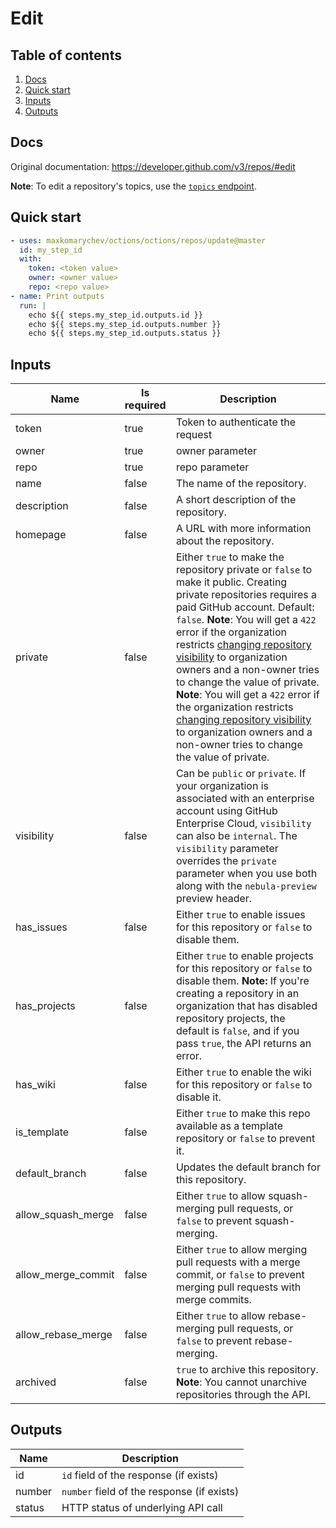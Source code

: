 # Edit

## Table of contents

1. [Docs](#docs)
1. [Quick start](#quick-start)
1. [Inputs](#inputs)
1. [Outputs](#outputs)

<a name="quick-start" ></a>
## Docs

Original documentation: https://developer.github.com/v3/repos/#edit

**Note**: To edit a repository's topics, use the [`topics` endpoint](https://developer.github.com/v3/repos/#replace-all-topics-for-a-repository).


<a name="quick start" ></a>
## Quick start

```yaml
- uses: maxkomarychev/octions/octions/repos/update@master
  id: my_step_id
  with:
    token: <token value>
    owner: <owner value>
    repo: <repo value>
- name: Print outputs
  run: |
    echo ${{ steps.my_step_id.outputs.id }}
    echo ${{ steps.my_step_id.outputs.number }}
    echo ${{ steps.my_step_id.outputs.status }}
```


<a name="inputs" ></a>
## Inputs

| Name | Is required | Description |
|---|---|---|
|token|true|Token to authenticate the request
|owner|true|owner parameter
|repo|true|repo parameter
|name|false|The name of the repository.
|description|false|A short description of the repository.
|homepage|false|A URL with more information about the repository.
|private|false|Either `true` to make the repository private or `false` to make it public. Creating private repositories requires a paid GitHub account. Default: `false`.   **Note**: You will get a `422` error if the organization restricts [changing repository visibility](https://help.github.com/articles/repository-permission-levels-for-an-organization#changing-the-visibility-of-repositories) to organization owners and a non-owner tries to change the value of private. **Note**: You will get a `422` error if the organization restricts [changing repository visibility](https://help.github.com/articles/repository-permission-levels-for-an-organization#changing-the-visibility-of-repositories) to organization owners and a non-owner tries to change the value of private.
|visibility|false|Can be `public` or `private`. If your organization is associated with an enterprise account using GitHub Enterprise Cloud, `visibility` can also be `internal`. The `visibility` parameter overrides the `private` parameter when you use both along with the `nebula-preview` preview header.
|has_issues|false|Either `true` to enable issues for this repository or `false` to disable them.
|has_projects|false|Either `true` to enable projects for this repository or `false` to disable them. **Note:** If you're creating a repository in an organization that has disabled repository projects, the default is `false`, and if you pass `true`, the API returns an error.
|has_wiki|false|Either `true` to enable the wiki for this repository or `false` to disable it.
|is_template|false|Either `true` to make this repo available as a template repository or `false` to prevent it.
|default_branch|false|Updates the default branch for this repository.
|allow_squash_merge|false|Either `true` to allow squash-merging pull requests, or `false` to prevent squash-merging.
|allow_merge_commit|false|Either `true` to allow merging pull requests with a merge commit, or `false` to prevent merging pull requests with merge commits.
|allow_rebase_merge|false|Either `true` to allow rebase-merging pull requests, or `false` to prevent rebase-merging.
|archived|false|`true` to archive this repository. **Note**: You cannot unarchive repositories through the API.

<a name="outputs" ></a>
## Outputs

| Name | Description |
|---|---|
|id|`id` field of the response (if exists)|
|number|`number` field of the response (if exists)|
|status|HTTP status of underlying API call|

